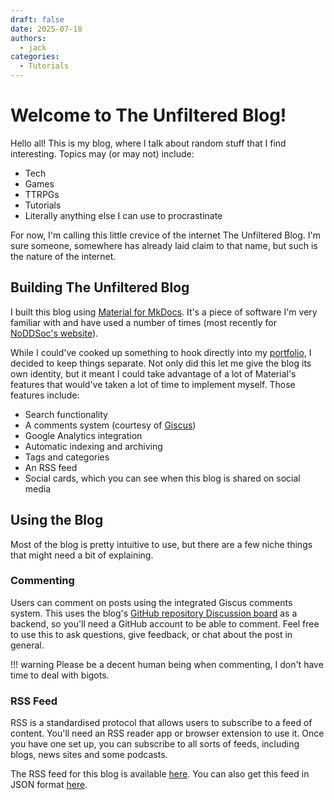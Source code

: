 ```yaml
---
draft: false
date: 2025-07-18
authors:
  - jack
categories:
  - Tutorials
---
```


# Welcome to The Unfiltered Blog!

Hello all! This is my blog, where I talk about random stuff that I find interesting.
Topics may (or may not) include:

- Tech
- Games
- TTRPGs
- Tutorials
- Literally anything else I can use to procrastinate

<!-- more -->

For now, I'm calling this little crevice of the internet The Unfiltered Blog. 
I'm sure someone, somewhere has already laid claim to that name, but such is the nature of the internet.

## Building The Unfiltered Blog

I built this blog using [Material for MkDocs](https://squidfunk.github.io/mkdocs-material). It's a piece of software I'm very familiar with and have used a number of times (most recently for [NoDDSoc's website](https://jackgledhill.com/about/noddsoc.co.uk)).

While I could've cooked up something to hook directly into my [portfolio](https://jackgledhill.com), I decided to keep things separate. 
Not only did this let me give the blog its own identity, but it meant I could take advantage of a lot of Material's features that would've taken a lot of time to implement myself.
Those features include:

- Search functionality
- A comments system (courtesy of [Giscus](https://giscus.app))
- Google Analytics integration
- Automatic indexing and archiving
- Tags and categories
- An RSS feed
- Social cards, which you can see when this blog is shared on social media

## Using the Blog

Most of the blog is pretty intuitive to use, but there are a few niche things that might need a bit of explaining.

### Commenting

Users can comment on posts using the integrated Giscus comments system.
This uses the blog's [GitHub repository Discussion board](https://github.com/Jack-Gledhill/blog/discussions) as a backend, so you'll need a GitHub account to be able to comment.
Feel free to use this to ask questions, give feedback, or chat about the post in general.

!!! warning
    Please be a decent human being when commenting, I don't have time to deal with bigots.

### RSS Feed

RSS is a standardised protocol that allows users to subscribe to a feed of content.
You'll need an RSS reader app or browser extension to use it. 
Once you have one set up, you can subscribe to all sorts of feeds, including blogs, news sites and some podcasts.

The RSS feed for this blog is available [here](/feed_rss_created.xml). You can also get this feed in JSON format [here](/feed_json_created.json).

